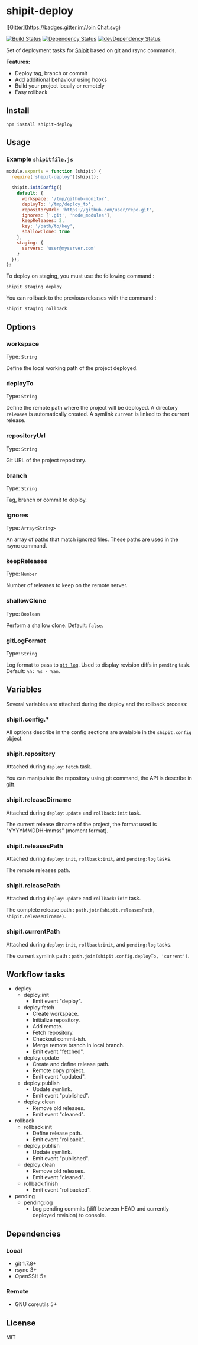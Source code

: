 # shipit-deploy

[![Gitter](https://badges.gitter.im/Join Chat.svg)](https://gitter.im/shipitjs/shipit?utm_source=badge&utm_medium=badge&utm_campaign=pr-badge&utm_content=badge)

[![Build Status](https://travis-ci.org/shipitjs/shipit-deploy.svg?branch=master)](https://travis-ci.org/shipitjs/shipit-deploy)
[![Dependency Status](https://david-dm.org/shipitjs/shipit-deploy.svg?theme=shields.io)](https://david-dm.org/shipitjs/shipit-deploy)
[![devDependency Status](https://david-dm.org/shipitjs/shipit-deploy/dev-status.svg?theme=shields.io)](https://david-dm.org/shipitjs/shipit-deploy#info=devDependencies)

Set of deployment tasks for [Shipit](https://github.com/shipitjs/shipit) based on git and rsync commands.

**Features:**

- Deploy tag, branch or commit
- Add additional behaviour using hooks
- Build your project locally or remotely
- Easy rollback

## Install

```
npm install shipit-deploy
```

## Usage

### Example `shipitfile.js`

```js
module.exports = function (shipit) {
  require('shipit-deploy')(shipit);

  shipit.initConfig({
    default: {
      workspace: '/tmp/github-monitor',
      deployTo: '/tmp/deploy_to',
      repositoryUrl: 'https://github.com/user/repo.git',
      ignores: ['.git', 'node_modules'],
      keepReleases: 2,
      key: '/path/to/key',
      shallowClone: true
    },
    staging: {
      servers: 'user@myserver.com'
    }
  });
};
```

To deploy on staging, you must use the following command :

```
shipit staging deploy
```

You can rollback to the previous releases with the command :

```
shipit staging rollback
```

## Options

### workspace

Type: `String`

Define the local working path of the project deployed.

### deployTo

Type: `String`

Define the remote path where the project will be deployed. A directory `releases` is automatically created. A symlink `current` is linked to the current release.

### repositoryUrl

Type: `String`

Git URL of the project repository.

### branch

Type: `String`

Tag, branch or commit to deploy.

### ignores

Type: `Array<String>`

An array of paths that match ignored files. These paths are used in the rsync command.

### keepReleases

Type: `Number`

Number of releases to keep on the remote server.

### shallowClone

Type: `Boolean`

Perform a shallow clone. Default: `false`.

### gitLogFormat

Type: `String`

Log format to pass to [`git log`](http://git-scm.com/docs/git-log#_pretty_formats). Used to display revision diffs in `pending` task. Default: `%h: %s - %an`.

## Variables

Several variables are attached during the deploy and the rollback process:

### shipit.config.*

All options describe in the config sections are avalaible in the `shipit.config` object.

### shipit.repository

Attached during `deploy:fetch` task.

You can manipulate the repository using git command, the API is describe in [gift](https://github.com/sentientwaffle/gift).

### shipit.releaseDirname

Attached during `deploy:update` and `rollback:init` task.

The current release dirname of the project, the format used is "YYYYMMDDHHmmss" (moment format).

### shipit.releasesPath

Attached during `deploy:init`, `rollback:init`, and `pending:log` tasks.

The remote releases path.

### shipit.releasePath

Attached during `deploy:update` and `rollback:init` task.

The complete release path : `path.join(shipit.releasesPath, shipit.releaseDirname)`.

### shipit.currentPath

Attached during `deploy:init`, `rollback:init`, and `pending:log` tasks.

The current symlink path : `path.join(shipit.config.deployTo, 'current')`.

## Workflow tasks

- deploy
  - deploy:init
    - Emit event "deploy".
  - deploy:fetch
    - Create workspace.
    - Initialize repository.
    - Add remote.
    - Fetch repository.
    - Checkout commit-ish.
    - Merge remote branch in local branch.
    - Emit event "fetched".
  - deploy:update
    - Create and define release path.
    - Remote copy project.
    - Emit event "updated".
  - deploy:publish
    - Update symlink.
    - Emit event "published".
  - deploy:clean
    - Remove old releases.
    - Emit event "cleaned".
- rollback
  - rollback:init
    - Define release path.
    - Emit event "rollback".
  - deploy:publish
    - Update symlink.
    - Emit event "published".
  - deploy:clean
    - Remove old releases.
    - Emit event "cleaned".
  - rollback:finish
    - Emit event "rollbacked".
- pending
  - pending:log
    - Log pending commits (diff between HEAD and currently deployed revision) to console.

## Dependencies

### Local

- git 1.7.8+
- rsync 3+
- OpenSSH 5+

### Remote

- GNU coreutils 5+

## License

MIT
